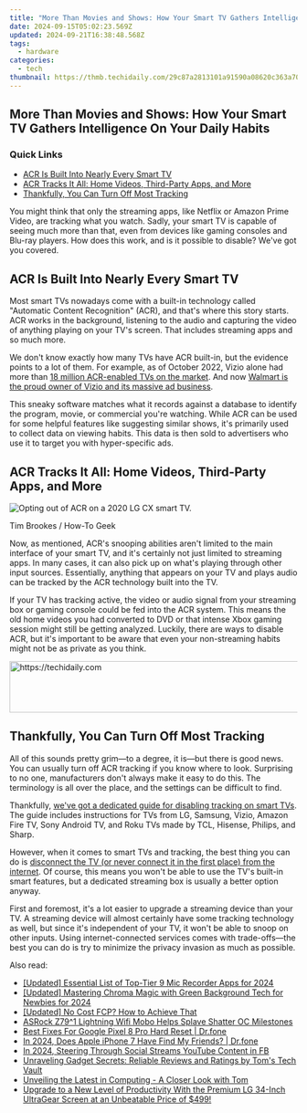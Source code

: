 ```yaml
---
title: "More Than Movies and Shows: How Your Smart TV Gathers Intelligence On Your Daily Habits"
date: 2024-09-15T05:02:23.569Z
updated: 2024-09-21T16:38:48.568Z
tags:
  - hardware
categories:
  - tech
thumbnail: https://thmb.techidaily.com/29c87a2813101a91590a08620c363a707a12be2c13cdc82a6c440d60f80e5fd3.jpg
---
```


## More Than Movies and Shows: How Your Smart TV Gathers Intelligence On Your Daily Habits

### Quick Links

* [ACR Is Built Into Nearly Every Smart TV](https://screen-capture.techidaily.com/new-2024-approved-keep-a-record-of-your-online-sessions/)
* [ACR Tracks It All: Home Videos, Third-Party Apps, and More](https://techtrends.techidaily.com/ultimate-tutorial-for-windows-11-screenshot-hacks-learn-the-top-4-approaches/)
* [Thankfully, You Can Turn Off Most Tracking](https://facebook-video-footage.techidaily.com/new-your-guide-to-top-6-free-online-video-downloads/)

 You might think that only the streaming apps, like Netflix or Amazon Prime Video, are tracking what you watch. Sadly, your smart TV is capable of seeing much more than that, even from devices like gaming consoles and Blu-ray players. How does this work, and is it possible to disable? We've got you covered.

##  ACR Is Built Into Nearly Every Smart TV

 Most smart TVs nowadays come with a built-in technology called "Automatic Content Recognition" (ACR), and that's where this story starts. ACR works in the background, listening to the audio and capturing the video of anything playing on your TV's screen. That includes streaming apps and so much more.

 We don't know exactly how many TVs have ACR built-in, but the evidence points to a lot of them. For example, as of October 2022, Vizio alone had more than [18 million ACR-enabled TVs on the market](https://www.businesswire.com/news/home/20211006005066/en/VideoAmp-and-VIZIO-Announce-Renewed-Partnership). And now [Walmart is the proud owner of Vizio and its massive ad business](https://video-content-creator.techidaily.com/unlock-pro-quality-videos-gopro-quik-editing-on-macbook-made-simple-for-2024/).

 This sneaky software matches what it records against a database to identify the program, movie, or commercial you're watching. While ACR can be used for some helpful features like suggesting similar shows, it's primarily used to collect data on viewing habits. This data is then sold to advertisers who use it to target you with hyper-specific ads.

##  ACR Tracks It All: Home Videos, Third-Party Apps, and More

![Opting out of ACR on a 2020 LG CX smart TV.](https://static1.howtogeekimages.com/wordpress/wp-content/uploads/2024/04/live_plus.jpg) 

Tim Brookes / How-To Geek

 Now, as mentioned, ACR's snooping abilities aren't limited to the main interface of your smart TV, and it's certainly not just limited to streaming apps. In many cases, it can also pick up on what's playing through other input sources. Essentially, anything that appears on your TV and plays audio can be tracked by the ACR technology built into the TV.

 If your TV has tracking active, the video or audio signal from your streaming box or gaming console could be fed into the ACR system. This means the old home videos you had converted to DVD or that intense Xbox gaming session might still be getting analyzed. Luckily, there are ways to disable ACR, but it's important to be aware that even your non-streaming habits might not be as private as you think.

<!-- affiliate ads begin -->
<a href="https://appsumo.8odi.net/c/5597632/2123729/7443" target="_top" id="2123729">
  <img src="//a.impactradius-go.com/display-ad/7443-2123729" border="0" alt="https://techidaily.com" width="600" height="90"/>
</a>
<img height="0" width="0" src="https://appsumo.8odi.net/i/5597632/2123729/7443" style="position:absolute;visibility:hidden;" border="0" />
<!-- affiliate ads end -->

##  Thankfully, You Can Turn Off Most Tracking

 All of this sounds pretty grim—to a degree, it is—but there is good news. You can usually turn off ACR tracking if you know where to look. Surprising to no one, manufacturers don't always make it easy to do this. The terminology is all over the place, and the settings can be difficult to find.

 Thankfully, [we've got a dedicated guide for disabling tracking on smart TVs](https://facebook-videos.techidaily.com/updated-tips-and-tricks-for-locating-recent-videos-youve-liked/). The guide includes instructions for TVs from LG, Samsung, Vizio, Amazon Fire TV, Sony Android TV, and Roku TVs made by TCL, Hisense, Philips, and Sharp.

 However, when it comes to smart TVs and tracking, the best thing you can do is [disconnect the TV (or never connect it in the first place) from the internet](https://data-wizards.techidaily.com/essential-tips-for-repairing-media-mishaps/). Of course, this means you won't be able to use the TV's built-in smart features, but a dedicated streaming box is usually a better option anyway.

 First and foremost, it's a lot easier to upgrade a streaming device than your TV. A streaming device will almost certainly have some tracking technology as well, but since it's independent of your TV, it won't be able to snoop on other inputs. Using internet-connected services comes with trade-offs—the best you can do is try to minimize the privacy invasion as much as possible.

<ins class="adsbygoogle"
     style="display:block"
     data-ad-format="autorelaxed"
     data-ad-client="ca-pub-7571918770474297"
     data-ad-slot="1223367746"></ins>

<ins class="adsbygoogle"
     style="display:block"
     data-ad-client="ca-pub-7571918770474297"
     data-ad-slot="8358498916"
     data-ad-format="auto"
     data-full-width-responsive="true"></ins>

<span class="atpl-alsoreadstyle">Also read:</span>
<div><ul>
<li><a href="https://screen-recording.techidaily.com/updated-essential-list-of-top-tier-9-mic-recorder-apps-for-2024/"><u>[Updated] Essential List of Top-Tier 9 Mic Recorder Apps for 2024</u></a></li>
<li><a href="https://fox-glue.techidaily.com/updated-mastering-chroma-magic-with-green-background-tech-for-newbies-for-2024/"><u>[Updated] Mastering Chroma Magic with Green Background Tech for Newbies for 2024</u></a></li>
<li><a href="https://extra-support.techidaily.com/updated-no-cost-fcp-how-to-achieve-that/"><u>[Updated] No Cost FCP? How to Achieve That</u></a></li>
<li><a href="https://hardware-tips.techidaily.com/asrock-z791-lightning-wifi-mobo-helps-splave-shatter-oc-milestones/"><u>ASRock Z79^1 Lightning Wifi Mobo Helps Splave Shatter OC Milestones</u></a></li>
<li><a href="https://techidaily.com/best-fixes-for-google-pixel-8-pro-hard-reset-drfone-by-drfone-reset-android-reset-android/"><u>Best Fixes For Google Pixel 8 Pro Hard Reset | Dr.fone</u></a></li>
<li><a href="https://location-social.techidaily.com/in-2024-does-apple-iphone-7-have-find-my-friends-drfone-by-drfone-virtual-ios/"><u>In 2024, Does Apple iPhone 7 Have Find My Friends? | Dr.fone</u></a></li>
<li><a href="https://facebook-videos.techidaily.com/in-2024-steering-through-social-streams-youtube-content-in-fb/"><u>In 2024, Steering Through Social Streams YouTube Content in FB</u></a></li>
<li><a href="https://hardware-tips.techidaily.com/unraveling-gadget-secrets-reliable-reviews-and-ratings-by-toms-tech-vault/"><u>Unraveling Gadget Secrets: Reliable Reviews and Ratings by Tom's Tech Vault</u></a></li>
<li><a href="https://hardware-tips.techidaily.com/unveiling-the-latest-in-computing-a-closer-look-with-tom/"><u>Unveiling the Latest in Computing - A Closer Look with Tom</u></a></li>
<li><a href="https://hardware-tips.techidaily.com/upgrade-to-a-new-level-of-productivity-with-the-premium-lg-34-inch-ultragear-screen-at-an-unbeatable-price-of-499/"><u>Upgrade to a New Level of Productivity With the Premium LG 34-Inch UltraGear Screen at an Unbeatable Price of $499!</u></a></li>
</ul></div>

